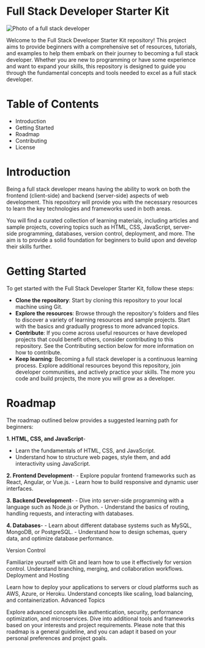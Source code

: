 # Full Stack Developer Starter Kit

![Photo of a full stack developer](https://www.classicinformatics.com/hubfs/full-stack%20developer.png)

Welcome to the Full Stack Developer Starter Kit repository! This project aims to provide beginners with a comprehensive set of resources, tutorials, and examples to help them embark on their journey to becoming a full stack developer. Whether you are new to programming or have some experience and want to expand your skills, this repository is designed to guide you through the fundamental concepts and tools needed to excel as a full stack developer.

# Table of Contents

- Introduction 
- Getting Started
- Roadmap
- Contributing
- License

# Introduction
Being a full stack developer means having the ability to work on both the frontend (client-side) and backend (server-side) aspects of web development. This repository will provide you with the necessary resources to learn the key technologies and frameworks used in both areas.

You will find a curated collection of learning materials, including articles  and sample projects, covering topics such as HTML, CSS, JavaScript, server-side programming, databases, version control, deployment, and more. The aim is to provide a solid foundation for beginners to build upon and develop their skills further.

# Getting Started

To get started with the Full Stack Developer Starter Kit, follow these steps:

- **Clone the repository**: Start by cloning this repository to your local machine using Git.
- **Explore the resources**: Browse through the repository's folders and files to discover a variety of learning resources and sample projects. Start with the basics and gradually progress to more advanced topics.
- **Contribute**: If you come across useful resources or have developed projects that could benefit others, consider contributing to this repository. See the Contributing section below for more information on how to contribute.
- **Keep learning**: Becoming a full stack developer is a continuous learning process. Explore additional resources beyond this repository, join developer communities, and actively practice your skills. The more you code and build projects, the more you will grow as a developer.

# Roadmap
The roadmap outlined below provides a suggested learning path for beginners:

**1. HTML, CSS, and JavaScript**-
   - Learn the fundamentals of HTML, CSS, and JavaScript.
   - Understand how to structure web pages, style them, and add interactivity using JavaScript.
     
**2. Frontend Development**-
    - Explore popular frontend frameworks such as React, Angular, or Vue.js.
    - Learn how to build responsive and dynamic user interfaces.
    
**3. Backend Development**-
    - Dive into server-side programming with a language such as Node.js or Python.
    - Understand the basics of routing, handling requests, and interacting with databases.
    
**4. Databases**-
    - Learn about different database systems such as MySQL, MongoDB, or PostgreSQL.
    - Understand how to design schemas, query data, and optimize database performance.
    
Version Control

Familiarize yourself with Git and learn how to use it effectively for version control.
Understand branching, merging, and collaboration workflows.
Deployment and Hosting

Learn how to deploy your applications to servers or cloud platforms such as AWS, Azure, or Heroku.
Understand concepts like scaling, load balancing, and containerization.
Advanced Topics

Explore advanced concepts like authentication, security, performance optimization, and microservices.
Dive into additional tools and frameworks based on your interests and project requirements.
Please note that this roadmap is a general guideline, and you can adapt it based on your personal preferences and project goals.
